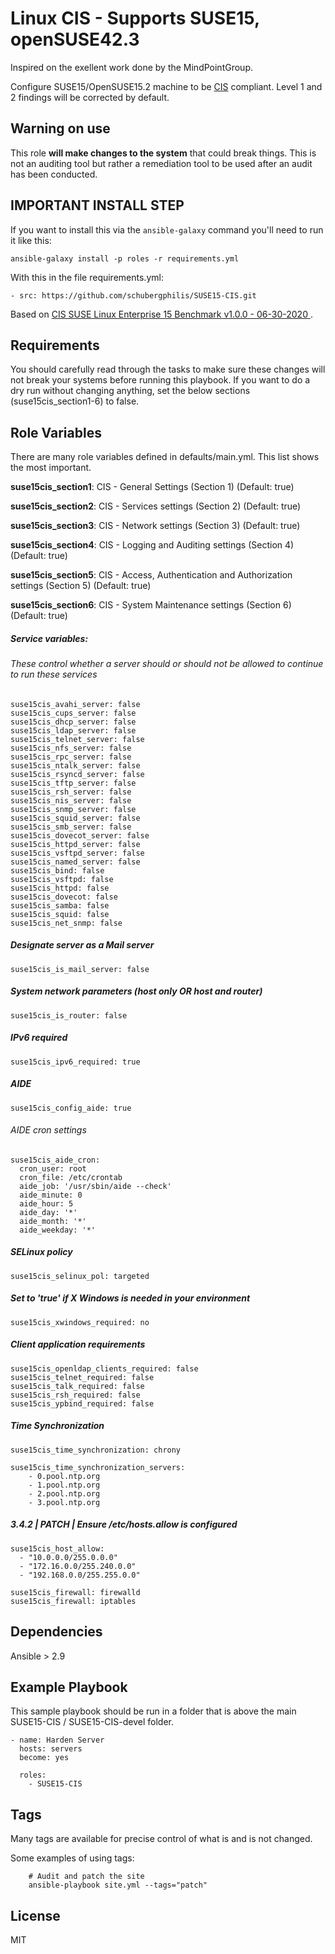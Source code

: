 Linux CIS - Supports SUSE15, openSUSE42.3
================
Inspired on the exellent work done by the MindPointGroup.

Configure SUSE15/OpenSUSE15.2 machine to be [CIS](https://www.cisecurity.org/cis-benchmarks/) compliant. Level 1 and 2 findings will be corrected by default.

## Warning on use

This role **will make changes to the system** that could break things. This is not an auditing tool but rather a remediation tool to be used after an audit has been conducted.

## IMPORTANT INSTALL STEP

If you want to install this via the `ansible-galaxy` command you'll need to run it like this:

`ansible-galaxy install -p roles -r requirements.yml`

With this in the file requirements.yml:

```
- src: https://github.com/schubergphilis/SUSE15-CIS.git
```

Based on [ CIS SUSE Linux Enterprise 15 Benchmark v1.0.0 - 06-30-2020 ](https://community.cisecurity.org/collab/public/index.php).

Requirements
------------

You should carefully read through the tasks to make sure these changes will not break your systems before running this playbook.
If you want to do a dry run without changing anything, set the below sections (suse15cis_section1-6) to false. 

Role Variables
--------------
There are many role variables defined in defaults/main.yml. This list shows the most important.

**suse15cis_section1**: CIS - General Settings (Section 1) (Default: true)

**suse15cis_section2**: CIS - Services settings (Section 2) (Default: true)

**suse15cis_section3**: CIS - Network settings (Section 3) (Default: true)

**suse15cis_section4**: CIS - Logging and Auditing settings (Section 4) (Default: true)

**suse15cis_section5**: CIS - Access, Authentication and Authorization settings (Section 5) (Default: true)

**suse15cis_section6**: CIS - System Maintenance settings (Section 6) (Default: true)  

##### Service variables:
###### These control whether a server should or should not be allowed to continue to run these services

```
suse15cis_avahi_server: false  
suse15cis_cups_server: false  
suse15cis_dhcp_server: false  
suse15cis_ldap_server: false  
suse15cis_telnet_server: false  
suse15cis_nfs_server: false  
suse15cis_rpc_server: false  
suse15cis_ntalk_server: false  
suse15cis_rsyncd_server: false  
suse15cis_tftp_server: false  
suse15cis_rsh_server: false  
suse15cis_nis_server: false  
suse15cis_snmp_server: false  
suse15cis_squid_server: false  
suse15cis_smb_server: false  
suse15cis_dovecot_server: false  
suse15cis_httpd_server: false  
suse15cis_vsftpd_server: false  
suse15cis_named_server: false  
suse15cis_bind: false  
suse15cis_vsftpd: false  
suse15cis_httpd: false  
suse15cis_dovecot: false  
suse15cis_samba: false  
suse15cis_squid: false  
suse15cis_net_snmp: false  
```  

##### Designate server as a Mail server
`suse15cis_is_mail_server: false`


##### System network parameters (host only OR host and router)
`suse15cis_is_router: false`  


##### IPv6 required
`suse15cis_ipv6_required: true`  


##### AIDE
`suse15cis_config_aide: true`

###### AIDE cron settings
```
suse15cis_aide_cron:
  cron_user: root
  cron_file: /etc/crontab
  aide_job: '/usr/sbin/aide --check'
  aide_minute: 0
  aide_hour: 5
  aide_day: '*'
  aide_month: '*'
  aide_weekday: '*'  
```

##### SELinux policy
`suse15cis_selinux_pol: targeted` 


##### Set to 'true' if X Windows is needed in your environment
`suse15cis_xwindows_required: no` 


##### Client application requirements
```
suse15cis_openldap_clients_required: false 
suse15cis_telnet_required: false 
suse15cis_talk_required: false  
suse15cis_rsh_required: false 
suse15cis_ypbind_required: false 
```

##### Time Synchronization
```
suse15cis_time_synchronization: chrony

suse15cis_time_synchronization_servers:
    - 0.pool.ntp.org
    - 1.pool.ntp.org
    - 2.pool.ntp.org
    - 3.pool.ntp.org  
```  
  
##### 3.4.2 | PATCH | Ensure /etc/hosts.allow is configured
```
suse15cis_host_allow:
  - "10.0.0.0/255.0.0.0"  
  - "172.16.0.0/255.240.0.0"  
  - "192.168.0.0/255.255.0.0"    
```  

```
suse15cis_firewall: firewalld
suse15cis_firewall: iptables
``` 
  

Dependencies
------------

Ansible > 2.9

Example Playbook
-------------------------

This sample playbook should be run in a folder that is above the main SUSE15-CIS / SUSE15-CIS-devel folder.

```
- name: Harden Server
  hosts: servers
  become: yes

  roles:
    - SUSE15-CIS
```

Tags
----
Many tags are available for precise control of what is and is not changed.

Some examples of using tags:

```
    # Audit and patch the site
    ansible-playbook site.yml --tags="patch"
```

License
-------

MIT
